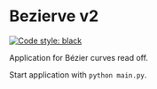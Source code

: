 # Bezierve v2

[![Code style: black](https://img.shields.io/badge/code%20style-black-000000.svg)](https://github.com/psf/black)

Application for Bézier curves read off.

Start application with `python main.py`.
